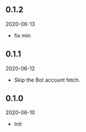 ## 0.1.2

2020-06-13

- fix min

## 0.1.1

2020-06-12

- Skip the Bot account fetch.

## 0.1.0

2020-06-10

- Init